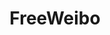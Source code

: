 ---
description: 据说是可以看到删除的weibo，大家试试？
layout: post
results:
- primaryGenreName: Social Networking
  version: '1.0'
  trackViewUrl: https://itunes.apple.com/cn/app/freeweibo/id708973575?mt=8&uo=4
  artworkUrl100: http://a603.phobos.apple.com/us/r30/Purple/v4/7a/3a/ad/7a3aadcc-868f-3d53-0168-bcc49538f520/mzl.ynitlabj.png
  artworkUrl60: http://a320.phobos.apple.com/us/r30/Purple6/v4/48/fa/57/48fa5726-8921-3c87-b600-7097b73d1ff8/freeweibo-fish-57.png
  userRatingCountForCurrentVersion: 1
  sellerName: Stichting Radio Nederland Wereldomroep
  supportedDevices:
  - iPhone5c
  - iPad2Wifi
  - iPhone4S
  - iPhone-3GS
  - iPodTouchourthGen
  - iPad23G
  - iPadThirdGen
  - iPhone5
  - iPodTouchFifthGen
  - iPhone5s
  - iPadFourthGen4G
  - iPadFourthGen
  - iPadMini4G
  - iPadThirdGen4G
  - iPhone4
  - iPadMini
  genres:
  - 社交
  - 新闻
  trackName: FreeWeibo
  description: This app brings you the latest and hottest content from FreeWeibo.
    It was developed in collaboration with Radio Netherlands Worldwide.
  price: 0
  trackId: 708973575
  releaseDate: '2013-10-03T05:54:13Z'
  screenshotUrls:
  - http://a2.mzstatic.com/us/r30/Purple/v4/c5/b5/6e/c5b56e78-f883-0164-dabf-5a5a2890d9c4/screen1136x1136.jpeg
  artistViewUrl: https://itunes.apple.com/cn/artist/radio-netherlands-worldwide/id405254751?uo=4
  primaryGenreId: 6005
  averageUserRatingForCurrentVersion: 1
  kind: software
  fileSizeBytes: '1069372'
  bundleId: org.rnw.freeweibo
  trackContentRating: 4+
  artistName: Radio Netherlands Worldwide
  trackCensoredName: FreeWeibo
  isGameCenterEnabled: false
  contentAdvisoryRating: 4+
  languageCodesISO2A:
  - EN
  - ZH
  features: &a []
  wrapperType: software
  artworkUrl512: http://a603.phobos.apple.com/us/r30/Purple/v4/7a/3a/ad/7a3aadcc-868f-3d53-0168-bcc49538f520/mzl.ynitlabj.png
  formattedPrice: 免费
  artistId: 405254751
  genreIds:
  - '6005'
  - '6009'
  currency: CNY
  ipadScreenshotUrls: *a
category: 社交
tags: tag1
resultCount: 1
title: FreeWeibo

---